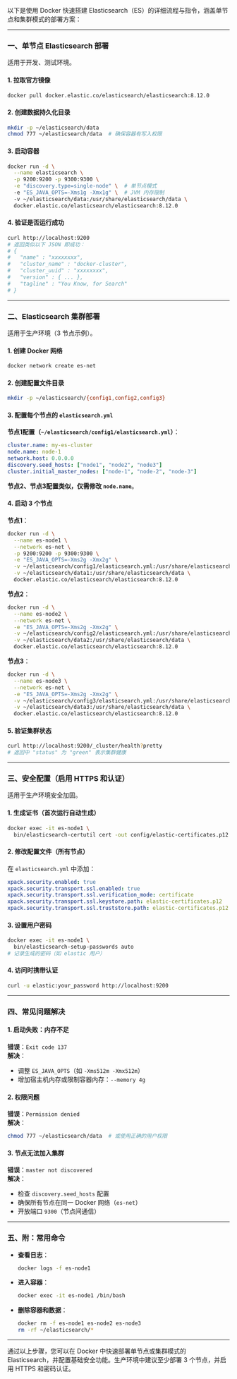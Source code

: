 以下是使用 Docker 快速搭建 Elasticsearch（ES）的详细流程与指令，涵盖单节点和集群模式的部署方案：

---

### 一、单节点 Elasticsearch 部署
适用于开发、测试环境。

#### 1. 拉取官方镜像
```bash
docker pull docker.elastic.co/elasticsearch/elasticsearch:8.12.0
```

#### 2. 创建数据持久化目录
```bash
mkdir -p ~/elasticsearch/data
chmod 777 ~/elasticsearch/data  # 确保容器有写入权限
```

#### 3. 启动容器
```bash
docker run -d \
  --name elasticsearch \
  -p 9200:9200 -p 9300:9300 \
  -e "discovery.type=single-node" \  # 单节点模式
  -e "ES_JAVA_OPTS=-Xms1g -Xmx1g" \  # JVM 内存限制
  -v ~/elasticsearch/data:/usr/share/elasticsearch/data \
  docker.elastic.co/elasticsearch/elasticsearch:8.12.0
```

#### 4. 验证是否运行成功
```bash
curl http://localhost:9200
# 返回类似以下 JSON 即成功：
# {
#   "name" : "xxxxxxxx",
#   "cluster_name" : "docker-cluster",
#   "cluster_uuid" : "xxxxxxxx",
#   "version" : { ... },
#   "tagline" : "You Know, for Search"
# }
```

---

### 二、Elasticsearch 集群部署
适用于生产环境（3 节点示例）。

#### 1. 创建 Docker 网络
```bash
docker network create es-net
```

#### 2. 创建配置文件目录
```bash
mkdir -p ~/elasticsearch/{config1,config2,config3}
```

#### 3. 配置每个节点的 `elasticsearch.yml`
**节点1配置（`~/elasticsearch/config1/elasticsearch.yml`）**：
```yaml
cluster.name: my-es-cluster
node.name: node-1
network.host: 0.0.0.0
discovery.seed_hosts: ["node1", "node2", "node3"]
cluster.initial_master_nodes: ["node-1", "node-2", "node-3"]
```

**节点2、节点3配置类似，仅需修改 `node.name`**。

#### 4. 启动 3 个节点
**节点1**：
```bash
docker run -d \
  --name es-node1 \
  --network es-net \
  -p 9200:9200 -p 9300:9300 \
  -e "ES_JAVA_OPTS=-Xms2g -Xmx2g" \
  -v ~/elasticsearch/config1/elasticsearch.yml:/usr/share/elasticsearch/config/elasticsearch.yml \
  -v ~/elasticsearch/data1:/usr/share/elasticsearch/data \
  docker.elastic.co/elasticsearch/elasticsearch:8.12.0
```

**节点2**：
```bash
docker run -d \
  --name es-node2 \
  --network es-net \
  -e "ES_JAVA_OPTS=-Xms2g -Xmx2g" \
  -v ~/elasticsearch/config2/elasticsearch.yml:/usr/share/elasticsearch/config/elasticsearch.yml \
  -v ~/elasticsearch/data2:/usr/share/elasticsearch/data \
  docker.elastic.co/elasticsearch/elasticsearch:8.12.0
```

**节点3**：
```bash
docker run -d \
  --name es-node3 \
  --network es-net \
  -e "ES_JAVA_OPTS=-Xms2g -Xmx2g" \
  -v ~/elasticsearch/config3/elasticsearch.yml:/usr/share/elasticsearch/config/elasticsearch.yml \
  -v ~/elasticsearch/data3:/usr/share/elasticsearch/data \
  docker.elastic.co/elasticsearch/elasticsearch:8.12.0
```

#### 5. 验证集群状态
```bash
curl http://localhost:9200/_cluster/health?pretty
# 返回中 "status" 为 "green" 表示集群健康
```

---

### 三、安全配置（启用 HTTPS 和认证）
适用于生产环境安全加固。

#### 1. 生成证书（首次运行自动生成）
```bash
docker exec -it es-node1 \
  bin/elasticsearch-certutil cert -out config/elastic-certificates.p12 -pass ""
```

#### 2. 修改配置文件（所有节点）
在 `elasticsearch.yml` 中添加：
```yaml
xpack.security.enabled: true
xpack.security.transport.ssl.enabled: true
xpack.security.transport.ssl.verification_mode: certificate
xpack.security.transport.ssl.keystore.path: elastic-certificates.p12
xpack.security.transport.ssl.truststore.path: elastic-certificates.p12
```

#### 3. 设置用户密码
```bash
docker exec -it es-node1 \
  bin/elasticsearch-setup-passwords auto
# 记录生成的密码（如 elastic 用户）
```

#### 4. 访问时携带认证
```bash
curl -u elastic:your_password http://localhost:9200
```

---

### 四、常见问题解决

#### 1. 启动失败：内存不足
**错误**：`Exit code 137`  
**解决**：  
- 调整 `ES_JAVA_OPTS`（如 `-Xms512m -Xmx512m`）  
- 增加宿主机内存或限制容器内存：`--memory 4g`

#### 2. 权限问题
**错误**：`Permission denied`  
**解决**：  
```bash
chmod 777 ~/elasticsearch/data  # 或使用正确的用户权限
```

#### 3. 节点无法加入集群
**错误**：`master not discovered`  
**解决**：  
- 检查 `discovery.seed_hosts` 配置  
- 确保所有节点在同一 Docker 网络（`es-net`）  
- 开放端口 `9300`（节点间通信）

---

### 五、附：常用命令

- **查看日志**：
  ```bash
  docker logs -f es-node1
  ```

- **进入容器**：
  ```bash
  docker exec -it es-node1 /bin/bash
  ```

- **删除容器和数据**：
  ```bash
  docker rm -f es-node1 es-node2 es-node3
  rm -rf ~/elasticsearch/*
  ```

---

通过以上步骤，您可以在 Docker 中快速部署单节点或集群模式的 Elasticsearch，并配置基础安全功能。生产环境中建议至少部署 3 个节点，并启用 HTTPS 和密码认证。


